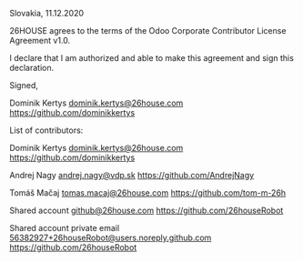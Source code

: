 Slovakia, 11.12.2020

26HOUSE agrees to the terms of the Odoo Corporate Contributor License
Agreement v1.0.

I declare that I am authorized and able to make this agreement and sign this
declaration.

Signed, 

Dominik Kertys dominik.kertys@26house.com https://github.com/dominikkertys

List of contributors:

Dominik Kertys dominik.kertys@26house.com https://github.com/dominikkertys

Andrej Nagy andrej.nagy@vdp.sk https://github.com/AndrejNagy

Tomáš Mačaj tomas.macaj@26house.com https://github.com/tom-m-26h

Shared account github@26house.com https://github.com/26houseRobot

Shared account private email 56382927+26houseRobot@users.noreply.github.com https://github.com/26houseRobot
